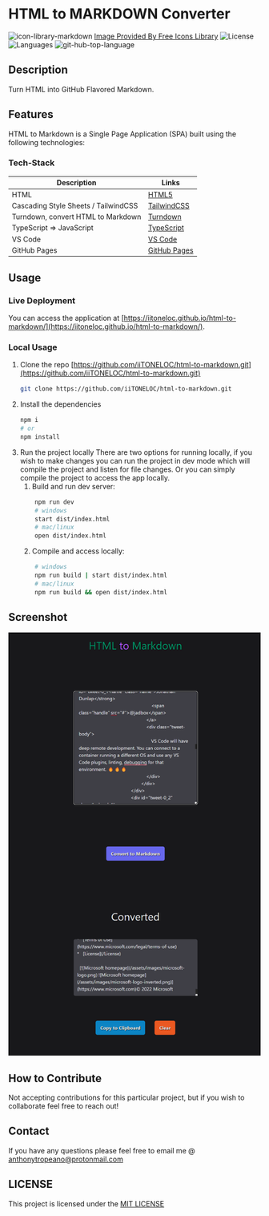 # HTML to MARKDOWN Converter

![icon-library-markdown](https://icon-library.com/images/markdown-icon/markdown-icon-2.jpg)
[Image Provided By Free Icons Library](https://icon-library.com/icon/markdown-icon-8.html.html)
![License](https://img.shields.io/github/license/iiTONELOC/html-to-markdown?style=plastic&label=License)
![Languages](https://img.shields.io/github/languages/count/iitoneloc/html-to-markdown?style=plastic&label=Languages) ![git-hub-top-language](https://img.shields.io/github/languages/top/iiTONELOC/html-to-markdown?color=blue&label=TypeScript&style=plastic)

## Description

Turn HTML into GitHub Flavored Markdown.

## Features

HTML to Markdown is a Single Page Application (SPA) built using the following technologies:

### Tech-Stack

| Description                          | Links                                                            |
| ------------------------------------ | ---------------------------------------------------------------- |
| HTML                                 | [HTML5](https://developer.mozilla.org/en-US/docs/Glossary/HTML5) |
| Cascading Style Sheets / TailwindCSS | [TailwindCSS](https://tailwindcss.com/)                          |
| Turndown, convert HTML to Markdown   | [Turndown](https://www.npmjs.com/package/turndown)               |
| TypeScript => JavaScript             | [TypeScript](https://www.typescriptlang.org/)                    |
| VS Code                              | [VS Code](https://code.visualstudio.com/)                        |
| GitHub Pages                         | [GitHub Pages](https://pages.github.com/)                        |

## Usage

### Live Deployment

You can access the application at [https://iitoneloc.github.io/html-to-markdown/](https://iitoneloc.github.io/html-to-markdown/).

### Local Usage

1. Clone the repo [https://github.com/iiTONELOC/html-to-markdown.git](https://github.com/iiTONELOC/html-to-markdown.git)
   ```bash
   git clone https://github.com/iiTONELOC/html-to-markdown.git
   ```
2. Install the dependencies
   ```bash
   npm i
   # or
   npm install
   ```
3. Run the project locally
   There are two options for running locally, if you wish to make changes you can run the project in dev mode which will compile the project and listen for file changes. Or you can simply compile the project to access the app locally.
   1. Build and run dev server:
   ```bash
       npm run dev
       # windows
       start dist/index.html
       # mac/linux
       open dist/index.html
   ```
   2. Compile and access locally:
   ```bash
       # windows
       npm run build | start dist/index.html
       # mac/linux
       npm run build && open dist/index.html
   ```

## Screenshot

![Screenshot](./public/assets/screenshots/screenshot.png)

## How to Contribute

Not accepting contributions for this particular project, but if you wish to collaborate feel free to reach out!

## Contact

If you have any questions please feel free to email me @ [anthonytropeano@protonmail.com](mailto:anthonytropeano@protonmail.com)

## LICENSE

This project is licensed under the [MIT LICENSE](./LICENSE)
